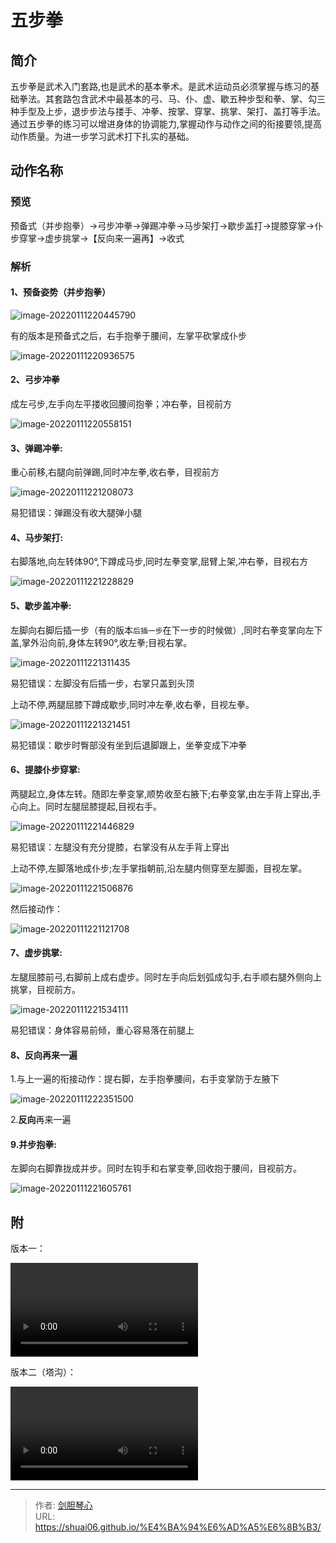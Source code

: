 # 五步拳




## 简介

五步拳是武术入门套路,也是武术的基本拳术。是武术运动员必须掌握与练习的基础拳法。其套路包含武术中最基本的弓、马、仆、虚、歇五种步型和拳、掌、勾三种手型及上步，退步步法与搂手、冲拳、按掌、穿掌、挑掌、架打、盖打等手法。通过五步拳的练习可以增进身体的协调能力,掌握动作与动作之间的衔接要领,提高动作质量。为进一步学习武术打下扎实的基础。





## 动作名称

### 预览

预备式（并步抱拳）→弓步冲拳→弹踢冲拳→马步架打→歇步盖打→提膝穿掌→仆步穿掌→虚步挑掌→【反向来一遍再】→收式



### 解析

#### 1、**预备姿势**（并步抱拳）

![image-20220111220445790](https://image.geoer.cn/img/image-20220111220445790.png)

有的版本是预备式之后，右手抱拳于腰间，左掌平砍掌成仆步

![image-20220111220936575](https://image.geoer.cn/img/image-20220111220936575.png)

#### 2、**弓步冲拳**

成左弓步,左手向左平搂收回腰间抱拳；冲右拳，目视前方

![image-20220111220558151](https://image.geoer.cn/img/image-20220111220558151.png)



#### 3、**弹踢冲拳**:

重心前移,右腿向前弹踢,同时冲左拳,收右拳，目视前方



![image-20220111221208073](https://image.geoer.cn/img/image-20220111221208073.png)

易犯错误：弹踢没有收大腿弹小腿



#### 4、**马步架打**:

右脚落地,向左转体90°,下蹲成马步,同时左拳变掌,屈臂上架,冲右拳，目视右方

![image-20220111221228829](https://image.geoer.cn/img/image-20220111221228829.png)





#### 5、**歇步盖冲拳**:

左脚向右脚后插一步（有的版本`后插一步`在下一步的时候做）,同时右拳变掌向左下盖,掌外沿向前,身体左转90°,收左拳;目视右掌。

![image-20220111221311435](https://image.geoer.cn/img/image-20220111221311435.png)

易犯错误：左脚没有后插一步，右掌只盖到头顶



上动不停,两腿屈膝下蹲成歇步,同时冲左拳,收右拳，目视左拳。

![image-20220111221321451](https://image.geoer.cn/img/image-20220111221321451.png)

易犯错误：歇步时臀部没有坐到后退脚跟上，坐拳变成下冲拳



#### 6、**提膝仆步穿掌**:

两腿起立,身体左转。随即左拳变掌,顺势收至右腋下;右拳变掌,由左手背上穿出,手心向上。同时左腿屈膝提起,目视右手。

![image-20220111221446829](https://image.geoer.cn/img/image-20220111221446829.png)



易犯错误：左腿没有充分提膝，右掌没有从左手背上穿出



上动不停,左脚落地成仆步;左手掌指朝前,沿左腿内侧穿至左脚面，目视左掌。

![image-20220111221506876](https://image.geoer.cn/img/image-20220111221506876.png)



然后接动作：



![image-20220111221121708](https://image.geoer.cn/img/image-20220111221121708.png)

#### 7、**虚步挑掌**:

左腿屈膝前弓,右脚前上成右虚步。同时左手向后划弧成勾手,右手顺右腿外侧向上挑掌，目视前方。

![image-20220111221534111](https://image.geoer.cn/img/image-20220111221534111.png)

易犯错误：身体容易前倾，重心容易落在前腿上







#### 8、反向再来一遍

1.与上一遍的衔接动作：提右脚，左手抱拳腰间，右手变掌防于左腋下

![image-20220111222351500](https://image.geoer.cn/img/image-20220111222351500.png)

2.**反向**再来一遍



#### 9.**并步抱拳**:

左脚向右脚靠拢成并步。同时左钩手和右掌变拳,回收抱于腰间，目视前方。

![image-20220111221605761](https://image.geoer.cn/img/image-20220111221605761.png)





## 附

版本一：

<video src="https://v.qq.com/x/page/u0145jdkqg9.html" controls="controls">您的浏览器不支持 video 标签。
</video>

版本二（塔沟）：

<video src="https://3g.163.com/v/video/VV7KVAM6N.html?referFrom=baidu&isFromOtherWeb=true" controls="controls">您的浏览器不支持 video 标签。
</video>



---

> 作者: [剑胆琴心](http://shuai06.github.io)  
> URL: https://shuai06.github.io/%E4%BA%94%E6%AD%A5%E6%8B%B3/  


